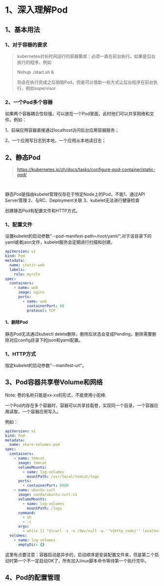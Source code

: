 # 1、深入理解Pod

## 1、基本用法



### 1、对于容器的要求

>kubernetes对长时间运行的容器要求：必须一直在前台执行。如果是后台执行的程序，例如
>
>Nohup ./start.sh &
>
>则会在执行完成之后销毁Pod，但是可以借助一些方式让后台程序在前台执行，例如supervisor



### 2、一个Pod多个容器

​	如果两个容器耦合性较强，可以放在一个Pod里面，此时他们可以共享网络和文件。例如：

1、前端应用容器直接通过localhost访问后台应用容器服务；

2、一个应用写日志到本地，一个应用从本地读日志；



## 2、静态Pod

> https://kubernetes.io/zh/docs/tasks/configure-pod-container/static-pod/

​	

静态Pod是指由kubelet管理仅存在于特定Node上的Pod，不能1、通过API Server管理	2、与RC、Deployment关联	3、kubelet无法进行健康检查

创建静态Pod有配置文件和HTTP方式。



### 1、配置文件

设置kubelet的启动参数"--pod-manifest-path=/root/yaml/",对于该目录下的yaml或者json文件，kubelet服务会定期进行扫描和创建。

~~~yaml
apiVersion: v1
kind: Pod
metadata:
  name: static-web
  labels:
    role: myrole
spec:
  containers:
    - name: web
      image: nginx
      ports:
        - name: web
          containerPort: 80
          protocol: TCP
~~~



#### 1、删除Pod

静态Pod无法通过kubectl delete删除，删除后状态会变成Pending，删除需要删除对应config目录下的json和yaml配置。



### 1、HTTP方式

指定kubelet的启动参数"--manifest-url"。



## 3、Pod容器共享卷Volume和网络

Note: 卷的名称只能是xx-xx的形式，不能使用小驼峰.

一个Pod内存在多个容器时，容器可以共享挂载卷，实现同一个目录，一个容器应用读取，一个容器应用写入。

例如：

~~~yaml
apiVersion: v1
kind: Pod
metadata:
  name: share-volumes-pod
spec:
  containers:
    - name: tomcat
      image: tomcat
      volumeMounts:
        - name: log-volumes
          mountPath: /usr/local/tomcat/logs
      ports:
        - containerPort: 8080
    - name: ubuntu-curl
      image: nanda/ubuntu-curl:v1
      volumeMounts:
        - name: log-volumes
          mountPath: /logs
      command: 
        - sh
        - -c
      args:
        - while [[ "$(curl -s -o /dev/null -w ''%{http_code}'' localhost:8080)" != '200' ]]; do echo Waiting for tomcat;sleep 5; done; tail -f /logs/catalina*.log;
  volumes:
    - name: log-volumes
      emptyDir: {}
~~~



这里有点要注意：容器启动是异步的，启动顺序是安装配置文件来，但是第二个启动时第一个不一定启动OK了，所有加入linux脚本命令等待第一个执行完毕。



## 4、Pod的配置管理



